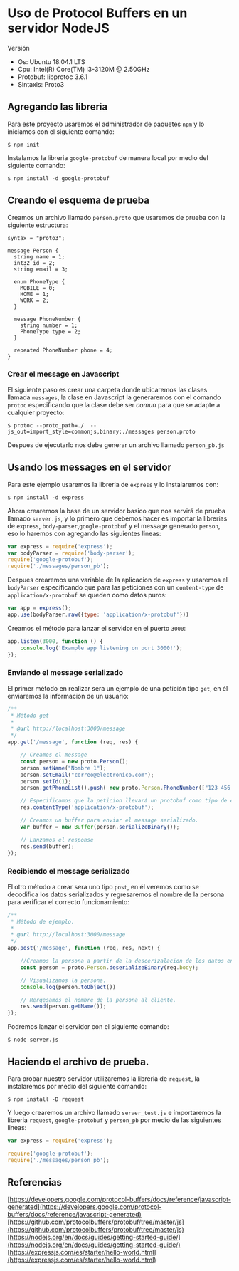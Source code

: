 # Uso de Protocol Buffers en un servidor NodeJS

Versión
* Os: Ubuntu 18.04.1 LTS
* Cpu: Intel(R) Core(TM) i3-3120M @ 2.50GHz
* Protobuf: libprotoc 3.6.1
* Sintaxis: Proto3

## Agregando las libreria

Para este proyecto usaremos el administrador de paquetes `npm` y lo iniciamos con el siguiente comando:
```
$ npm init
```



Instalamos la libreria `google-protobuf` de manera local por medio del siguiente comando:
```
$ npm install -d google-protobuf
```

## Creando el esquema de prueba

Creamos un archivo llamado `person.proto` que usaremos de prueba con la siguiente estructura:

```
syntax = "proto3";

message Person {
  string name = 1;
  int32 id = 2;
  string email = 3;

  enum PhoneType {
    MOBILE = 0;
    HOME = 1;
    WORK = 2;
  }

  message PhoneNumber {
    string number = 1;
    PhoneType type = 2;
  }

  repeated PhoneNumber phone = 4;
}
```

### Crear el message en Javascript

El siguiente paso es crear una carpeta donde ubicaremos las clases llamada `messages`, la clase en Javascript la generaremos  con el comando `protoc` especificando que la clase debe ser *comun* para que se adapte a cualquier proyecto:
```
$ protoc --proto_path=./  --js_out=import_style=commonjs,binary:./messages person.proto
```

Despues de ejecutarlo nos debe generar un archivo llamado `person_pb.js`

## Usando los messages en el servidor

Para este ejemplo usaremos la libreria de `express` y lo instalaremos con:
```
$ npm install -d express
```

Ahora crearemos la base de un servidor basico que nos servirá de prueba llamado `server.js`,  y lo primero que debemos hacer es importar la librerias de `express`, `body-parser`,`google-protobuf` y el message generado `person`, eso lo haremos con agregando las siguientes lineas:
```javascript
var express = require('express');
var bodyParser = require('body-parser');
require('google-protobuf');
require('./messages/person_pb');
```

Despues crearemos una variable de la aplicacion de `express` y usaremos el `bodyParser` especificando que para las peticiones con un `content-type` de `application/x-protobuf` se queden como datos puros:
```javascript
var app = express();
app.use(bodyParser.raw({type: 'application/x-protobuf'}))
```

Creamos el método para lanzar el servidor en el puerto `3000`:
```javascript
app.listen(3000, function () {
    console.log('Example app listening on port 3000!');
});
```

### Enviando el message serializado 

El primer método en realizar sera un ejemplo de una petición tipo `get`, en él enviaremos la información de  un usuario:
```javascript
/**
 * Método get
 *
 * @url http://localhost:3000/message
 */
app.get('/message', function (req, res) {

    // Creamos el message
    const person = new proto.Person();
    person.setName("Nombre 1");
    person.setEmail("correo@electronico.com");
    person.setId(1);
    person.getPhoneList().push( new proto.Person.PhoneNumber(["123 456 78 90", proto.Person.PhoneType.HOME]));

    // Especificamos que la peticion llevará un protobuf como tipo de contenido
    res.contentType('application/x-protobuf');

    // Creamos un buffer para enviar el message serializado.
    var buffer = new Buffer(person.serializeBinary());

    // Lanzamos el response
    res.send(buffer);
});
```

### Recibiendo el message serializado

El otro método a crear sera uno tipo `post`, en él veremos como se decodifica los datos serializados y regresaremos el nombre de la persona para verificar el correcto funcionamiento:
```javascript
/**
 * Método de ejemplo.
 * 
 * @url http://localhost:3000/message
 */
app.post('/message', function (req, res, next) {

    //Creamos la persona a partir de la descerizalacion de los datos enviados en el body.
    const person = proto.Person.deserializeBinary(req.body);

    // Visualizamos la persona.
    console.log(person.toObject())

    // Rergesamos el nombre de la persona al cliente.
    res.send(person.getName());
});
``` 

Podremos lanzar el servidor con el siguiente comando:
```
$ node server.js
```

## Haciendo el archivo de prueba.

Para probar nuestro servidor utilizaremos la libreria de `request`, la instalaremos por medio del siguiente comando:
```
$ npm install -D request
```

Y luego crearemos un archivo llamado `server_test.js`  e importaremos la libreria `request`, `google-protobuf` y `person_pb` por medio de las siguientes lineas:
```javascript
var express = require('express');

require('google-protobuf');
require('./messages/person_pb');
``` 

## Referencias

[https://developers.google.com/protocol-buffers/docs/reference/javascript-generated](https://developers.google.com/protocol-buffers/docs/reference/javascript-generated)<br />
[https://github.com/protocolbuffers/protobuf/tree/master/js](https://github.com/protocolbuffers/protobuf/tree/master/js)<br />
[https://nodejs.org/en/docs/guides/getting-started-guide/](https://nodejs.org/en/docs/guides/getting-started-guide/)<br />
[https://expressjs.com/es/starter/hello-world.html](https://expressjs.com/es/starter/hello-world.html)